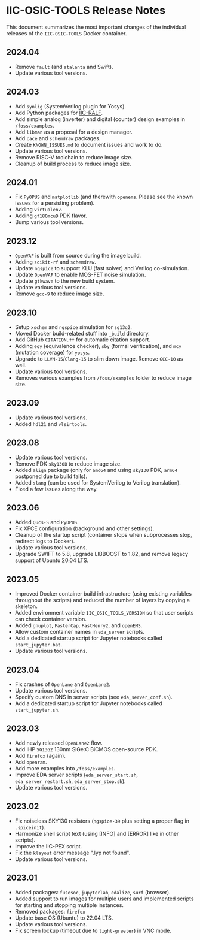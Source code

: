 # IIC-OSIC-TOOLS Release Notes

This document summarizes the most important changes of the individual releases of the `IIC-OSIC-TOOLS` Docker container.

## 2024.04

* Remove `fault` (and `atalanta` and Swift).
* Update various tool versions.

## 2024.03

* Add `synlig` (SystemVerilog plugin for Yosys).
* Add Python packages for [IIC-RALF](https://github.com/iic-jku/IIC-RALF).
* Add simple analog (inverter) and digital (counter) design examples in `/foss/examples`.
* Add `libman` as a proposal for a design manager.
* Add `cace` and `schemdraw` packages.
* Create `KNOWN_ISSUES.md` to document issues and work to do.
* Update various tool versions.
* Remove RISC-V toolchain to reduce image size.
* Cleanup of build process to reduce image size.

## 2024.01

* Fix `PyOPUS` and `matplotlib` (and therewith `openems`. Please see the known issues for a persisting problem).
* Adding `virtualenv`.
* Adding `gf180mcuD` PDK flavor.
* Bump various tool versions.

## 2023.12

* `OpenVAF` is built from source during the image build.
* Adding `scikit-rf` and `schemdraw`.
* Update `ngspice` to support KLU (fast solver) and Verilog co-simulation.
* Update `OpenVAF` to enable MOS-FET noise simulation.
* Update `gtkwave` to the new build system.
* Update various tool versions.
* Remove `gcc-9` to reduce image size.

## 2023.10

* Setup `xschem` and `ngspice` simulation for `sg13g2`.
* Moved Docker build-related stuff into `_build` directory.
* Add GitHub `CITATION.ff` for automatic citation support.
* Adding `eqy` (equivalence checker), `sby` (formal verification), and `mcy` (mutation coverage) for `yosys`.
* Upgrade to `LLVM-15`/`Clang-15` to slim down image. Remove `GCC-10` as well.
* Update various tool versions.
* Removes various examples from `/foss/examples` folder to reduce image size.

## 2023.09

* Update various tool versions.
* Added `hdl21` and `vlsirtools`.

## 2023.08

* Update various tool versions.
* Remove PDK `sky130B` to reduce image size.
* Added `align` package (only for `amd64` and using `sky130` PDK, `arm64` postponed due to build fails).
* Added `slang` (can be used for SystemVerilog to Verilog translation).
* Fixed a few issues along the way.

## 2023.06

* Added `Qucs-S` and `PyOPUS`.
* Fix XFCE configuration (background and other settings).
* Cleanup of the startup script (container stops when subprocesses stop, redirect logs to Docker).
* Update various tool versions.
* Upgrade SWIFT to 5.8, upgrade LIBBOOST to 1.82, and remove legacy support of Ubuntu 20.04 LTS.

## 2023.05

* Improved Docker container build infrastructure (using existing variables throughout the scripts) and reduced the number of layers by copying a skeleton.
* Added environment variable `IIC_OSIC_TOOLS_VERSION` so that user scripts can check container version.
* Added `gnuplot`, `FasterCap`, `FastHenry2`, and `openEMS`.
* Allow custom container names in `eda_server` scripts.
* Add a dedicated startup script for Jupyter notebooks called `start_jupyter.bat`.
* Update various tool versions.

## 2023.04

* Fix crashes of `OpenLane` and `OpenLane2`.
* Update various tool versions.
* Specify custom DNS in server scripts (see `eda_server_conf.sh`).
* Add a dedicated startup script for Jupyter notebooks called `start_jupyter.sh`.

## 2023.03

* Add newly released `OpenLane2` flow.
* Add IHP `SG13G2` 130nm SiGe:C BiCMOS open-source PDK.
* Add `firefox` (again).
* Add `openram`.
* Add more examples into `/foss/examples`.
* Improve EDA server scripts (`eda_server_start.sh`, `eda_server_restart.sh`, `eda_server_stop.sh`).
* Update various tool versions.

## 2023.02

* Fix noiseless SKY130 resistors (`ngspice-39` plus setting a proper flag in `.spiceinit`).
* Harmonize shell script text (using [INFO] and [ERROR] like in other scripts).
* Improve the IIC-PEX script.
* Fix the `klayout` error message ".lyp not found".
* Update various tool versions.

## 2023.01

* Added packages: `fusesoc`, `jupyterlab`, `edalize`, `surf` (browser).
* Added support to run images for multiple users and implemented scripts for starting and stopping multiple instances.
* Removed packages: `firefox`
* Update base OS (Ubuntu) to 22.04 LTS.
* Update various tool versions.
* Fix screen lockup (timeout due to `light-greeter`) in VNC mode.
